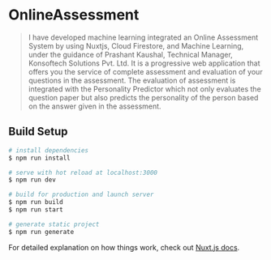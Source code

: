 # OnlineAssessment

> I have developed machine learning integrated an Online Assessment System by using Nuxtjs, Cloud Firestore, and Machine Learning, under the guidance of Prashant Kaushal, Technical Manager, Konsoftech Solutions Pvt. Ltd. It is a progressive web application that offers you the service of complete assessment and evaluation of your questions in the assessment. The evaluation of assessment is integrated with the Personality Predictor which not only evaluates the question paper but also predicts the personality of the person based on the answer given in the assessment.

## Build Setup

``` bash
# install dependencies
$ npm run install

# serve with hot reload at localhost:3000
$ npm run dev

# build for production and launch server
$ npm run build
$ npm run start

# generate static project
$ npm run generate
```

For detailed explanation on how things work, check out [Nuxt.js docs](https://nuxtjs.org).
